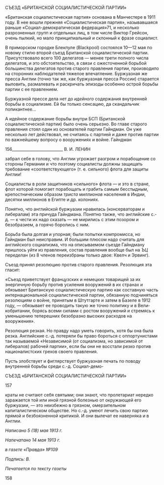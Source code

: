 СЪЕЗД «БРИТАНСКОЙ СОЦИАЛИСТИЧЕСКОЙ ПАРТИИ»

«Британская социалистическая партия» основана в Манчестере в 1911 году. В нее вошли прежняя «Социалистическая партия», называвшаяся раньше «Социал-демократическая федерация»71, и несколько разрозненных групп и отдельных лиц, в том числе Виктор Грейсон, очень пылкий, но мало принципиальный и склонный к фра­зе социалист.

В приморском городке Блекпуле (Blackpool) состоялся 10—12 мая по новому стилю второй съезд Британской социалистической партии. Присутствовало всего 100 делега­тов — менее трети полного числа делегатов, и это обстоятельство, в связи с ожесточен­ной борьбой большинства делегатов против старого правления партии, производило на сторонних наблюдателей тяжелое впечатление. Буржуазная же пресса Англии (точно так же, как буржуазная пресса России) старается выловить, размалевать и раскричать эпизоды особенно острой борьбы партии с ее правлением.

Буржуазной прессе дела нет до _идейного_ содержания внутренней борьбы в социа­лизме. Ей бы только сенсацию, да скандальчик попикантнее...

А идейное содержание борьбы внутри БСП (Британской социалистической партии) было очень серьезно. Во главе старого правления стоял один из основателей партии Гайндман. Он уже несколько лет действовал, не считаясь с партией и даже против пар­тии по важнейшему вопросу о вооружениях и войне. Гайндман

  

156__________________________ В. И. ЛЕНИН

забрал себе в голову, что Англии угрожает разгром и порабощение со стороны Герма­нии и что поэтому социалисты должны защищать требование «соответствующего» (т. е. сильного) флота для защиты Англии!

Социалисты в роли защитников «сильного» флота — и это в стране, флот которой помогает порабощать и грабить самым бесстыдным, крепостническим образом _триста_ _миллионов_ населения в Индии, десятки миллионов в Египте и др. колониях.

Понятно, что английской буржуазии нравилась (консерваторам и либералам) эта причуда Гайндмана. Понятно также, что английские с.-д. — к чести их надо сказать — не мирились с этим позором и безобразием, а горячо боролись с ним.

Борьба была долгая и упорная; были попытки компромисса, но Гайндман был неис­правим. И большим плюсом надо считать для английского социализма, что на описы­ваемом съезде Гайндману пришлось уйти из правления, состав правления вообще был на _ЪЦ_ переделан (из 8 членов переизбраны только двое: Квелч и Эрвинг).

Съезд принял резолюцию против старого правления. Резолюция эта гласит:

«Съезд приветствует французских и немецких товарищей за их энергичную борьбу против усиления вооружений в их странах и обязывает Британскую социалистическую партию как составную часть ин­тернациональной социалистической партии, обязанную подчиняться резолюциям о войне, принятым в Штутгарте и затем в Базеле в 1912 году, — обязывает ее проводить такую же точно политику и в Вели­кобритании, борясь всеми силами с ростом вооружений и стремясь к уменьшению теперешних безобраз­но высоких расходов на вооружения».

Резолюция резкая. Но правду надо уметь говорить, хотя бы она была резка. Англий­ские с.-д. потеряли бы право бороться с оппортунистами так называемой «Независимой (от социализма, но зависимой от либералов) рабочей партии», если бы они не восстали резко против националистских грехов своего правления.

Пусть злобствует и фиглярствует буржуазная печать по поводу внутренней борьбы среди с.-д. Социал-демо-

  

СЪЕЗД «БРИТАНСКОЙ СОЦИАЛИСТИЧЕСКОЙ ПАРТИИ»

  

157

  

краты не считают себя святыми; они знают, что пролетариат нередко заражается той или иной грязной болезнью от окружающей его буржуазии, — это неизбежно в гряз­ном, омерзительном капиталистическом обществе. Но с.-д. умеют лечить свою партию прямой и безбоязненной критикой. И они вылечат ее наверняка и в Англии.

  

_Написано 5 (18) мая 1913 г._

_Напечатано 14 мая 1913 г._

_в газете «Правда» №109_

_Подпись: В._

  

_Печатается по тексту газеты_

  

158